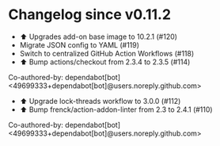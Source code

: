# Changelog since v0.11.2
- ⬆️ Upgrades add-on base image to 10.2.1 (#120) 
- Migrate JSON config to YAML (#119) 
- Switch to centralized GitHub Action Workflows (#118) 
- ⬆️ Bump actions/checkout from 2.3.4 to 2.3.5 (#114)

Co-authored-by: dependabot[bot] <49699333+dependabot[bot]@users.noreply.github.com> 
- ⬆️ Upgrade lock-threads workflow to 3.0.0 (#112) 
- ⬆️ Bump frenck/action-addon-linter from 2.3 to 2.4.1 (#110)

Co-authored-by: dependabot[bot] <49699333+dependabot[bot]@users.noreply.github.com> 

